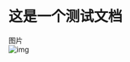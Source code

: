 # 这是一个测试文档
图片  
![img](https://img2023.cnblogs.com/blog/3370326/202401/3370326-20240108110450747-1178446678.png)  